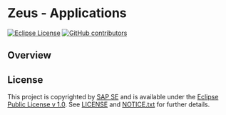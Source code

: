 # Zeus - Applications

[![Eclipse License](http://img.shields.io/badge/license-Eclipse-brightgreen.svg)](LICENSE)
[![GitHub contributors](https://img.shields.io/github/contributors/dirigiblelabs/zeus-v3-auto-discovery.svg)](https://github.com/dirigiblelabs/zeus-v3-auto-discovery/graphs/contributors)


## Overview


## License

This project is copyrighted by [SAP SE](http://www.sap.com/) and is available under the [Eclipse Public License v 1.0](https://www.eclipse.org/legal/epl-v10.html). See [LICENSE](LICENSE) and [NOTICE.txt](NOTICE.txt) for further details.
